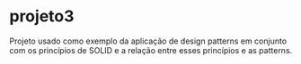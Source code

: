 # projeto3
Projeto usado como exemplo da aplicação de design patterns em conjunto com os princípios de SOLID e a relação entre esses princípios e as patterns.
